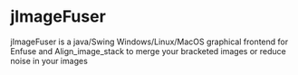 # jImageFuser
jImageFuser is a java/Swing Windows/Linux/MacOS graphical frontend for Enfuse and Align_image_stack to merge your bracketed images or reduce noise in your images
